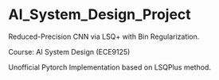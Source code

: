 # AI_System_Design_Project

Reduced-Precision CNN via LSQ+ with Bin Regularization.

Course: AI System Design (ECE9125)

Unofficial Pytorch Implementation based on LSQPlus method. 

